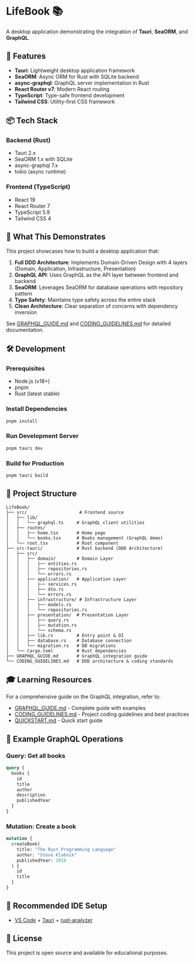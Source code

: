 # LifeBook 📚

A desktop application demonstrating the integration of **Tauri**, **SeaORM**, and **GraphQL**.

## 🚀 Features

- **Tauri**: Lightweight desktop application framework
- **SeaORM**: Async ORM for Rust with SQLite backend
- **async-graphql**: GraphQL server implementation in Rust
- **React Router v7**: Modern React routing
- **TypeScript**: Type-safe frontend development
- **Tailwind CSS**: Utility-first CSS framework

## 📦 Tech Stack

### Backend (Rust)

- Tauri 2.x
- SeaORM 1.x with SQLite
- async-graphql 7.x
- tokio (async runtime)

### Frontend (TypeScript)

- React 19
- React Router 7
- TypeScript 5.9
- Tailwind CSS 4

## 🎯 What This Demonstrates

This project showcases how to build a desktop application that:

1. **Full DDD Architecture**: Implements Domain-Driven Design with 4 layers (Domain, Application, Infrastructure, Presentation)
2. **GraphQL API**: Uses GraphQL as the API layer between frontend and backend
3. **SeaORM**: Leverages SeaORM for database operations with repository pattern
4. **Type Safety**: Maintains type safety across the entire stack
5. **Clean Architecture**: Clear separation of concerns with dependency inversion

See [GRAPHQL_GUIDE.md](./GRAPHQL_GUIDE.md) and [CODING_GUIDELINES.md](./CODING_GUIDELINES.md) for detailed documentation.

## 🛠️ Development

### Prerequisites

- Node.js (v18+)
- pnpm
- Rust (latest stable)

### Install Dependencies

```bash
pnpm install
```

### Run Development Server

```bash
pnpm tauri dev
```

### Build for Production

```bash
pnpm tauri build
```

## 📖 Project Structure

```
LifeBook/
├── src/                    # Frontend source
│   ├── lib/
│   │   └── graphql.ts     # GraphQL client utilities
│   ├── routes/
│   │   ├── home.tsx       # Home page
│   │   └── books.tsx      # Books management (GraphQL demo)
│   └── root.tsx           # Root component
├── src-tauri/             # Rust backend (DDD Architecture)
│   ├── src/
│   │   ├── domain/        # Domain Layer
│   │   │   ├── entities.rs
│   │   │   ├── repositories.rs
│   │   │   └── errors.rs
│   │   ├── application/   # Application Layer
│   │   │   ├── services.rs
│   │   │   ├── dto.rs
│   │   │   └── errors.rs
│   │   ├── infrastructure/ # Infrastructure Layer
│   │   │   ├── models.rs
│   │   │   └── repositories.rs
│   │   ├── presentation/  # Presentation Layer
│   │   │   ├── query.rs
│   │   │   ├── mutation.rs
│   │   │   └── schema.rs
│   │   ├── lib.rs         # Entry point & DI
│   │   ├── database.rs    # Database connection
│   │   └── migration.rs   # DB migrations
│   └── Cargo.toml         # Rust dependencies
├── GRAPHQL_GUIDE.md       # GraphQL integration guide
└── CODING_GUIDELINES.md   # DDD architecture & coding standards
```

## 🎓 Learning Resources

For a comprehensive guide on the GraphQL integration, refer to:

- [GRAPHQL_GUIDE.md](./GRAPHQL_GUIDE.md) - Complete guide with examples
- [CODING_GUIDELINES.md](./CODING_GUIDELINES.md) - Project coding guidelines and best practices
- [QUICKSTART.md](./QUICKSTART.md) - Quick start guide

## 📝 Example GraphQL Operations

### Query: Get all books

```graphql
query {
  books {
    id
    title
    author
    description
    publishedYear
  }
}
```

### Mutation: Create a book

```graphql
mutation {
  createBook(
    title: "The Rust Programming Language"
    author: "Steve Klabnik"
    publishedYear: 2018
  ) {
    id
    title
  }
}
```

## 🔧 Recommended IDE Setup

- [VS Code](https://code.visualstudio.com/) + [Tauri](https://marketplace.visualstudio.com/items?itemName=tauri-apps.tauri-vscode) + [rust-analyzer](https://marketplace.visualstudio.com/items?itemName=rust-lang.rust-analyzer)

## 📄 License

This project is open source and available for educational purposes.
